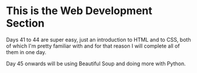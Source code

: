 # This is the Web Development Section

Days 41 to 44 are super easy, just an introduction to HTML and to CSS, both
of which I'm pretty familiar with and for that reason I will complete all of
them in one day.

Day 45 onwards will be using Beautiful Soup and doing more with Python.
